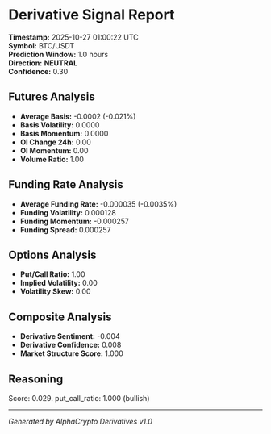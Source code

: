# Derivative Signal Report

**Timestamp:** 2025-10-27 01:00:22 UTC  
**Symbol:** BTC/USDT  
**Prediction Window:** 1.0 hours  
**Direction:** **NEUTRAL**  
**Confidence:** 0.30

## Futures Analysis
- **Average Basis:** -0.0002 (-0.021%)
- **Basis Volatility:** 0.0000
- **Basis Momentum:** 0.0000
- **OI Change 24h:** 0.00
- **OI Momentum:** 0.00
- **Volume Ratio:** 1.00

## Funding Rate Analysis
- **Average Funding Rate:** -0.000035 (-0.0035%)
- **Funding Volatility:** 0.000128
- **Funding Momentum:** -0.000257
- **Funding Spread:** 0.000257

## Options Analysis
- **Put/Call Ratio:** 1.00
- **Implied Volatility:** 0.00
- **Volatility Skew:** 0.00

## Composite Analysis
- **Derivative Sentiment:** -0.004
- **Derivative Confidence:** 0.008
- **Market Structure Score:** 1.000

## Reasoning
Score: 0.029. put_call_ratio: 1.000 (bullish)

---
*Generated by AlphaCrypto Derivatives v1.0*
